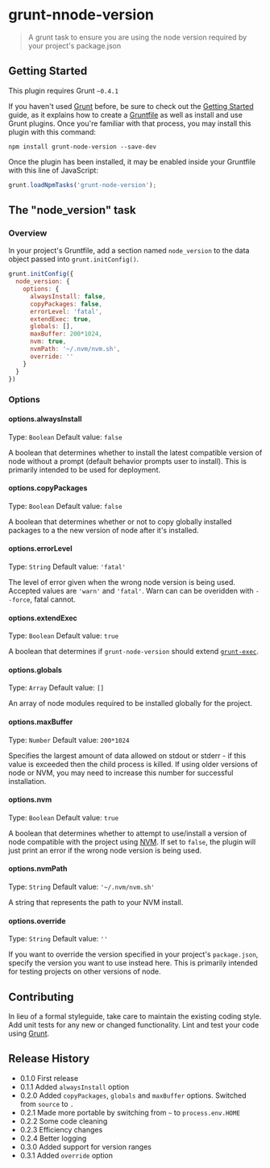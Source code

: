 # grunt-nnode-version

> A grunt task to ensure you are using the node version required by your project's package.json

## Getting Started
This plugin requires Grunt `~0.4.1`

If you haven't used [Grunt](http://gruntjs.com/) before, be sure to check out the [Getting Started](http://gruntjs.com/getting-started) guide, as it explains how to create a [Gruntfile](http://gruntjs.com/sample-gruntfile) as well as install and use Grunt plugins. Once you're familiar with that process, you may install this plugin with this command:

```shell
npm install grunt-node-version --save-dev
```

Once the plugin has been installed, it may be enabled inside your Gruntfile with this line of JavaScript:

```js
grunt.loadNpmTasks('grunt-node-version');
```

## The "node_version" task

### Overview
In your project's Gruntfile, add a section named `node_version` to the data object passed into `grunt.initConfig()`.

```js
grunt.initConfig({
  node_version: {
    options: {
      alwaysInstall: false,
      copyPackages: false,
      errorLevel: 'fatal',
      extendExec: true,
      globals: [],
      maxBuffer: 200*1024,
      nvm: true,
      nvmPath: '~/.nvm/nvm.sh',
      override: ''
    }
  }
})
```

### Options

#### options.alwaysInstall
Type: `Boolean`
Default value: `false`

A boolean that determines whether to install the latest compatible version of node without a prompt (default behavior prompts user to install). This is primarily intended to be used for deployment.

#### options.copyPackages
Type: `Boolean`
Default value: `false`

A boolean that determines whether or not to copy globally installed packages  to a the new version of node after it's installed.

#### options.errorLevel
Type: `String`
Default value: `'fatal'`

The level of error given when the wrong node version is being used. Accepted values are `'warn'` and `'fatal'`. Warn can can be overidden with `--force`, fatal cannot.

#### options.extendExec
Type: `Boolean`
Default value: `true`

A boolean that determines if `grunt-node-version` should extend [`grunt-exec`](https://github.com/jharding/grunt-exec).

#### options.globals
Type: `Array`
Default value: `[]`

An array of node modules required to be installed globally for the project.

#### options.maxBuffer
Type: `Number`
Default value: `200*1024`

Specifies the largest amount of data allowed on stdout or stderr - if this value is exceeded then the child process is killed. If using older versions of node or NVM, you may need to increase this number for successful installation.

#### options.nvm
Type: `Boolean`
Default value: `true`

A boolean that determines whether to attempt to use/install a version of node compatible with the project using [NVM](https://github.com/creationix/nvm). If set to `false`, the plugin will just print an error if the wrong node version is being used.

#### options.nvmPath
Type: `String`
Default value: `'~/.nvm/nvm.sh'`

A string that represents the path to your NVM install.

#### options.override
Type: `String`
Default value: `''`

If you want to override the version specified in your project's `package.json`, specify the version you want to use instead here. This is primarily intended for testing projects on other versions of node.

## Contributing
In lieu of a formal styleguide, take care to maintain the existing coding style. Add unit tests for any new or changed functionality. Lint and test your code using [Grunt](http://gruntjs.com/).

## Release History
- 0.1.0 First release
- 0.1.1 Added `alwaysInstall` option
- 0.2.0 Added `copyPackages`, `globals` and `maxBuffer` options. Switched from `source` to `.`
- 0.2.1 Made more portable by switching from `~` to `process.env.HOME`
- 0.2.2 Some code cleaning
- 0.2.3 Efficiency changes
- 0.2.4 Better logging
- 0.3.0 Added support for version ranges
- 0.3.1 Added `override` option
